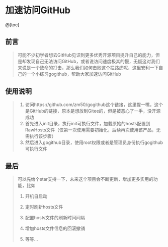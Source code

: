 # 加速访问GitHub

@[toc]

## 前言
>可能不少初学者想去GitHub见识到更多优秀开源项目提升自己的能力，但是却发现自己无法访问GitHub，或者说访问速度极其的慢，无疑这对我们来说是一个致命的打击，那么我们如何击败这个拦路虎呢，这里安利一下自己的一个小练习gogithub，帮助大家加速访问GitHub

## 使用说明
>1. 访问https://github.com/zm50/gogithub这个链接，这里提一嘴，这个是GitHub的链接，原本是想放到Gitee的，但是被恶心了一手，没开源成功
>2. 首先进入init目录，执行init可执行文件，加载原始的hosts配置到RawHosts文件（仅第一次使用需要初始化，后续再次使用该产品，无需执行该步骤）
>3. 然后进入gogithub目录，使用root权限或者是管理员身份执行gogithub可执行文件

## 最后
> 可以先给个star支持一下，未来这个项目会不断更新，增加更多实用的功能，比如
>
> 1. 开机自启动
>
> 2. 定时刷新hosts文件
>
> 3. 配置hosts文件的刷新时间间隔
>
> 4. 增加hosts文件信息的回滚撤销
>
> 5. 等等...